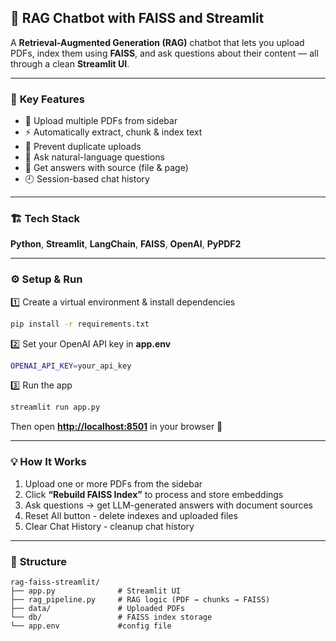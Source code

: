 ## 🧠 **RAG Chatbot with FAISS and Streamlit**

A **Retrieval-Augmented Generation (RAG)** chatbot that lets you upload PDFs, index them using **FAISS**, and ask questions about their content — all through a clean **Streamlit UI**.

---

### 🚀 **Key Features**

* 📂 Upload multiple PDFs from sidebar
* ⚡ Automatically extract, chunk & index text
* 🧭 Prevent duplicate uploads
* 💬 Ask natural-language questions
* 📑 Get answers with source (file & page)
* 🕘 Session-based chat history

---

### 🏗 **Tech Stack**

**Python**, **Streamlit**, **LangChain**, **FAISS**, **OpenAI**, **PyPDF2**

---

### ⚙️ **Setup & Run**

1️⃣ Create a virtual environment & install dependencies

```bash
pip install -r requirements.txt
```

2️⃣ Set your OpenAI API key in **app.env**

```bash
OPENAI_API_KEY=your_api_key   
```

3️⃣ Run the app

```bash
streamlit run app.py
```

Then open **[http://localhost:8501](http://localhost:8501)** in your browser 🚀

---

### 💡 **How It Works**

1. Upload one or more PDFs from the sidebar
2. Click **“Rebuild FAISS Index”** to process and store embeddings
3. Ask questions → get LLM-generated answers with document sources
4. Reset All button - delete indexes and uploaded files
5. Clear Chat History - cleanup chat history

---

### 📁 **Structure**

```
rag-faiss-streamlit/
├── app.py              # Streamlit UI
├── rag_pipeline.py     # RAG logic (PDF → chunks → FAISS)
├── data/               # Uploaded PDFs
└── db/                 # FAISS index storage
└── app.env             #config file
```

